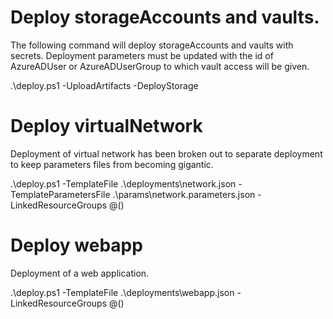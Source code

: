 # Deploy storageAccounts and vaults.

The following command will deploy storageAccounts and vaults with secrets. Deployment parameters must be updated with the id of AzureADUser or AzureADUserGroup to which vault access will be given.

.\deploy.ps1 -UploadArtifacts -DeployStorage

# Deploy virtualNetwork

Deployment of virtual network has been broken out to separate deployment to keep parameters files from becoming gigantic.

.\deploy.ps1 -TemplateFile .\deployments\network.json -TemplateParametersFile .\params\network.parameters.json -LinkedResourceGroups @()

# Deploy webapp

Deployment of a web application.

.\deploy.ps1 -TemplateFile .\deployments\webapp.json -LinkedResourceGroups @()
